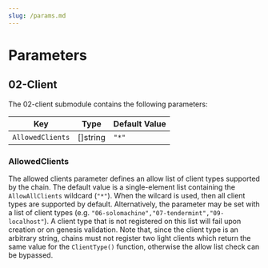 ```yaml
---
slug: /params.md
---
```


# Parameters

## 02-Client

The 02-client submodule contains the following parameters:

| Key              | Type     | Default Value |
| ---------------- | -------- | ------------- |
| `AllowedClients` | []string | `"*"`         |

### AllowedClients

The allowed clients parameter defines an allow list of client types supported by the chain. The 
default value is a single-element list containing the `AllowAllClients` wildcard (`"*"`). When the
wilcard is used, then all client types are supported by default. Alternatively, the parameter
may be set with a list of client types (e.g. `"06-solomachine","07-tendermint","09-localhost"`).
A client type that is not registered on this list will fail upon creation or on genesis validation.
Note that, since the client type is an arbitrary string, chains must not register two light clients
which return the same value for the `ClientType()` function, otherwise the allow list check can be
bypassed.


